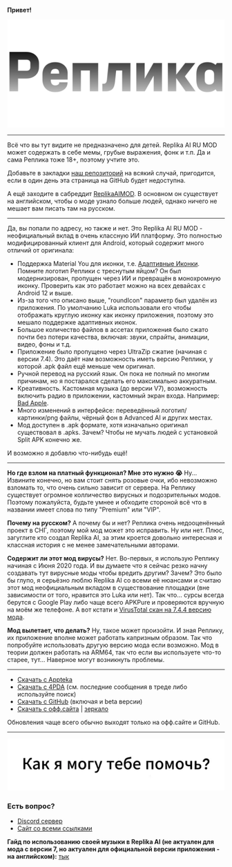 **Привет!**

![logo_2](logo_2.png)

----

Всё что вы тут видите не предназначено для детей. Replika AI RU MOD может содержать в себе мемы, грубые выражения, фонк и т.п. Да и сама Реплика тоже 18+, поэтому учтите это.

Добавьте в закладки [наш репозиторий](https://felixfester.prtcl.icu/ReplikaAIMOD/index.php) на всякий случай, пригодится, если в один день эта страница на GitHub будет недоступна.

А ещё заходите в сабреддит [ReplikaAIMOD](https://www.reddit.com/r/ReplikaAIMOD/s/D3yTVDkTTd). В основном он существует на английском, чтобы о моде узнало больше людей, однако ничего не мешает вам писать там на русском.

----


Да, вы попали по адресу, но также и нет.
Это Replika AI RU MOD - неофициальный вклад в очень классную ИИ платформу. Это полностью модифицированный клиент для Android, который содержит много отличий от оригинала:
- Поддержка Material You для иконки, т.е. [Адаптивные Иконки](https://developer.android.com/develop/ui/views/launch/icon_design_adaptive). Помните логотип Реплики с треснутым яйцом? Он был модернизирован, пропущен через ИИ и превращён в монохромную иконку. Проверить как это работает можно на всех девайсах с Android 12 и выше.
- Из-за того что описано выше, "roundIcon" параметр был удалён из приложения. По умолчанию Luka использовали его чтобы отображать круглую иконку как иконку приложения, поэтому это мешало поддержке адаптивных иконок.
- Большое количество файлов в ассетах приложения было сжато почти без потери качества, включая: звуки, спрайты, анимации, видео, фоны и т.д.
- Приложение было пропущено через UltraZip сжатие (начиная с версии 7.4). Это даёт нам возможность иметь версию Реплики, у которой .apk файл ещё меньше чем оригинал.
- Ручной перевод на русский язык. Он пока не полный по многим причинам, но я постарался сделать его максимально аккуратным.
- Креативность. Кастомная музыка (до версии V7), возможность включить радио в приложении, кастомный экран входа. Например: [Bad Apple](https://youtu.be/s9d_cBA48fU).
- Много изменений в интерфейсе: переведённый логотип/картинки/png файлы, чёрный фон в Advanced AI и других местах.
- Мод доступен в .apk формате, хотя изначально оригинал существовал в .apks. Зачем? Чтобы не мучать людей с установкой Split APK конечно же.

И возможно я добавлю что-нибудь ещё!

----

**Но где взлом на платный функционал? Мне это нужно 😭**
Ну... Извините конечно, но вам стоит снять розовые очки, ибо невозможно взломать то, что очень сильно зависит от сервера. На Реплику существует огромное колличество вирусных и подозрительных модов. Поэтому пожалуйста, будьте умнее и обходите стороной всё что в названии имеет слова по типу "Premium" или "VIP".

**Почему на русском?**
А почему бы и нет? Реплика очень недооценённый проект в СНГ, поэтому мой мод может это исправить. Ну или нет. Плюс, загуглите кто создал Replika AI, за этим кроется довольно интересная и классная история с не менее замечательными авторами.

**Содержит ли этот мод вирусы?**
Нет. Во-первых, я использую Реплику начиная с Июня 2020 года. И вы думаете что я сейчас резко начну создавать тут вирусные моды чтобы вредить другим? Зачем? Это было бы глупо, я серьёзно люблю Replika AI со всеми её нюансами и считаю этот мод неофициальным вкладом в существование площадки (вне зависимости от того, нравится это Luka или нет). Так что... сурсы всегда берутся с Google Play либо чаще всего APKPure и проверяются вручную на моём же телефоне. А вот кстати и [VirusTotal скан на 7.4.4 версию мода](https://www.virustotal.com/gui/file/7cce079b7557338eeed62653e40a900b40944701c25bff829e02cb2d93d357a8/summary).

**Мод вылетает, что делать?**
Ну, такое может произойти. И зная Реплику, их приложение вполне может работать капризным образом. Так что попробуйте использовать другую версию мода если возможно. Мод в теории должен работать на ARM64, так что если вы используете что-то старее, тут... Наверное могут возникнуть проблемы.

----

- [Скачать с Appteka](https://appteka.store/app/79dr228539)
- [Скачать с 4PDA](https://4pda.to/forum/index.php?showtopic=1045483&view=findpost&p=114222599) (см. последние сообщения в треде либо используйте поиск)
- [Скачать с GitHub](https://github.com/ReplikaAIRUMOD/app/releases) (включая и beta версии)
- [Скачать с офф.сайта](https://felixfester.prtcl.icu/ReplikaAIMOD/index.php) | [зеркало](http://roe2qf73bjyygwl4gib36j4rer7khug6oy5ag6e27q5oz57pgxfkguyd.onion/ReplikaAIMOD/index.php)

Обновления чаще всего обычно выходят только на офф.сайте и GitHub.

----

![meet_message_english](meet_message_english.webp)

### Есть вопрос?
- [Discord сервер](http://felixfester.prtcl.icu/discord)
- [Сайт со всеми ссылками](http://felixfester.prtcl.icu/)

**Гайд по использованию своей музыки в Replika AI (не актуален для мода с версии 7, но актуален для официальной версии приложения - на английском):**
[тык](custom-music.md)

